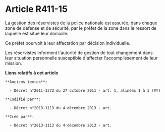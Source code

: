 # Article R411-15

La gestion des réservistes de la police nationale est assurée, dans chaque zone de défense et de sécurité, par le préfet de
la zone dans le ressort de laquelle est situé leur domicile.

Ce préfet pourvoit à leur affectation par décision individuelle.

Les réservistes informent l'autorité de gestion de tout changement dans leur situation personnelle susceptible d'affecter
l'accomplissement de leur mission.

**Liens relatifs à cet article**

	**Anciens textes**:

	  - Décret n°2011-1372 du 27 octobre 2011 - art. 1, alinéas 1 à 3 (VT)

	**Codifié par**:

	  - Décret n°2013-1113 du 4 décembre 2013 - art.

	**Créé par**:

	  - Décret n°2013-1113 du 4 décembre 2013 - art.
